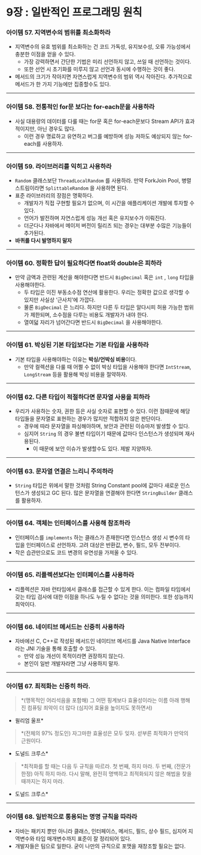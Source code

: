 # 9장 : 일반적인 프로그래밍 원칙

### 아이템 57. 지역변수의 범위를 최소화하라

- 지역변수의 유효 범위를 최소화하는 건 코드 가독성, 유지보수성, 오류 가능성에서 충분한 이점을 얻을 수 있다.
    - 가장 강력하면서 간단한 기법은 미리 선언하지 않고, 쓰일 때 선언하는 것이다.
    - 또한 선언 시 초기화를 미루지 않고 선언과 동시에 수행하는 것이 좋다.
- 메서드의 크기가 작아지면 자연스럽게 지역변수의 범위 역시 작아진다. 추가적으로 메서드가 한 가지 기능에만 집중할수도 있다.

---

### 아이템 58. 전통적인 for문 보다는 for-each문을 사용하라

- 사실 대용량의 데이터를 다룰 때는 for문 혹은 for-each문보다 Stream API가 효과적이지만, 아닌 경우도 많다.
    - 이런 경우 명료하고 유연하고 버그를 예방하며 성능 저하도 예상되지 않는 for-each를 사용하자.

---

### 아이템 59. 라이브러리를 익히고 사용하라

- `Random` 클래스보단 `ThreadLocalRandom` 를 사용하라. 만약 ForkJoin Pool, 병렬 스트림이라면 `SplittableRandom` 을 사용하면 된다.
- 표준 라이브러리의 장점은 명확하다.
    - 개발자가 직접 구현할 필요가 없으며, 이 시간을 애플리케이션 개발에 투자할 수 있다.
    - 언어가 발전하며 자연스럽게 성능 개선 혹은 유지보수가 이뤄진다.
    - 더군다나 자바에서 메이저 버전이 릴리즈 되는 경우는 대부분 수많은 기능들이 추가된다.
- **바퀴를 다시 발명하지 말자**

---

### 아이템 60. 정확한 답이 필요하다면 float와 double은 피하라

- 만약 금액과 관련된 계산을 해야한다면 반드시 `BigDecimal` 혹은 `int` , `long` 타입을 사용해야한다.
    - 두 타입은 이진 부동소수점 연산에 활용한다. 우리는 정확한 값으로 생각할 수 있지만 사실상 ‘근사치’에 가깝다.
    - 물론 `BigDecimal` 은 느리다. 하지만 다른 두 타입은 알다시피 허용 가능한 범위가 제한되며, 소수점을 다루는 비용도 개발자가 내야 한다.
    - 열여덟 자리가 넘어간다면 반드시 `BigDecimal` 을 사용해야한다.

---

### 아이템 61. 박싱된 기본 타입보다는 기본 타입을 사용하라

- 기본 타입을 사용해야하는 이유는 **박싱/언박싱 비용**이다.
    - 만약 컬렉션을 다룰 때 어쩔 수 없이 박싱 타입을 사용해야 한다면 `IntStream`, `LongStream` 등을 활용해 박싱 비용을 절약하자.

---

### 아이템 62. 다른 타입이 적절하다면 문자열 사용을 피하라

- 우리가 사용하는 숫자, 권한 등은 사실 숫자로 표현할 수 있다. 이런 점때문에 해당 타입들을 문자열로 표현하는 경우가 많지만 적합하지 않은 판단이다.
    - 경우에 따라 문자열을 파싱해야하며, 보안과 관련된 이슈마저 발생할 수 있다.
    - 심지어 `String` 의 경우 불변 타입이기 때문에 값마다 인스턴스가 생성되며 재사용된다.
        - 이 때문에 보안 이슈가 발생할수도 있다. 제발 지양하자.

---

### 아이템 63. 문자열 연결은 느리니 주의하라

- `String` 타입은 위에서 말한 것처럼 String Constant pool에 값마다 새로운 인스턴스가 생성되고 GC 된다. 많은 문자열을 연결해야 한다면 `StringBuilder` 클래스를 활용하자.

---

### 아이템 64. 객체는 인터페이스를 사용해 참조하라

- 인터페이스를 `implements` 하는 클래스가 존재한다면 인스턴스 생성 시 변수의 타입을 인터페이스로 선언하자. 고려 대상은 반환값, 변수, 필드, 모두 전부이다.
- 작은 습관만으로도 코드 변경의 유연성을 가져올 수 있다.

---

### 아이템 65. 리플렉션보다는 인터페이스를 사용하라

- 리플렉션은 자바 런타임에서 클래스를 접근할 수 있게 한다. 이는 컴파일 타임에서 갖는 타입 검사에 대한 이점을 하나도 누릴 수 없다는 것을 의미한다. 또한 성능까지 최악이다.

---

### 아이템 66. 네이티브 메서드는 신중히 사용하라

- 자바에선 C, C++로 작성된 메서드인 네이티브 메서드를 Java Native Interface라는 JNI 기술을 통해 호출할 수 있다.
    - 만약 성능 개선이 목적이라면 권장하지 않는다.
    - 본인이 일반 개발자라면 그냥 사용하지 말자.

---

### 아이템 67. 최적화는 신중히 하라.

> *(맹목적인 어리석음을 포함해) 그 어떤 핑계보다 효율성이라는 이름 아래 행해진 컴퓨팅 죄악이 더 많다 (심지어 효율을 높이지도 못하면서)

- 윌리엄 울프*
> 

> *(전체의 97% 정도인) 자그마한 효율성은 모두 잊자. 섣부른 최적화가 만악의 근원이다.

- 도널드 크루스*
> 

> *최적화를 할 때는 다음 두 규칙을 따르라.
첫 번째, 하지 마라.
두 번째, (전문가 한정) 아직 하지 마라. 다시 말해, 완전히 명백하고 최적화되지 않은 해법을 찾을 때까지는 하지 마라.

- 도널드 크루스*
> 

---

### 아이템 68. 일반적으로 통용되는 명명 규칙을 따라라

- 자바는 패키지 뿐만 아니라 클래스, 인터페이스, 메서드, 필드, 상수 필드, 심지어 지역변수와 타입 매개변수까지 표준이 잘 정리되어 있다.
- 개발자들은 팀으로 일한다. 굳이 나만의 규칙으로 포맷을 재창조할 필요는 없다.